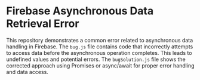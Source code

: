 # Firebase Asynchronous Data Retrieval Error
This repository demonstrates a common error related to asynchronous data handling in Firebase.  The `bug.js` file contains code that incorrectly attempts to access data before the asynchronous operation completes.  This leads to undefined values and potential errors. The `bugSolution.js` file shows the corrected approach using Promises or async/await for proper error handling and data access.